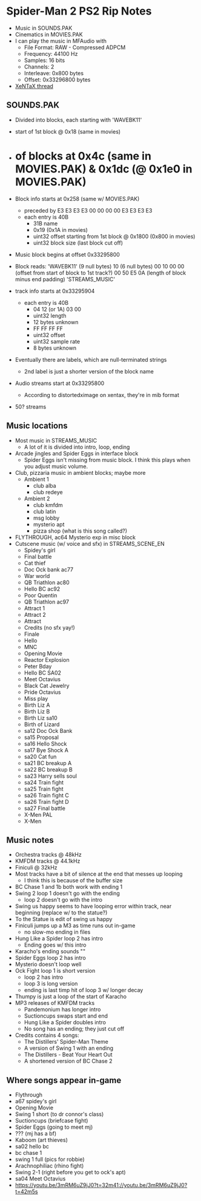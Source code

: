 Spider-Man 2 PS2 Rip Notes
==========================

* Music in SOUNDS.PAK
* Cinematics in MOVIES.PAK
* I can play the music in MFAudio with
    * File Format: RAW - Compressed ADPCM
    * Frequency: 44100 Hz
    * Samples: 16 bits
    * Channels: 2
    * Interleave: 0x800 bytes
    * Offset: 0x33296800 bytes
* [XeNTaX thread](forum.xentax.com/viewtopic.php?f=17&t=7258)

SOUNDS.PAK
----------
* Divided into blocks, each starting with 'WAVEBK11'
* start of 1st block @ 0x18 (same in movies)
* # of blocks at 0x4c (same in MOVIES.PAK) & 0x1dc (@ 0x1e0 in MOVIES.PAK)
* Block info starts at 0x258 (same w/ MOVIES.PAK)
    * preceded by E3 E3 E3 E3 00 00 00 00 E3 E3 E3 E3 
    * each entry is 40B
        * 31B name
        * 0x19 (0x1A in movies)
        * uint32 offset starting from 1st block @ 0x1800 (0x800 in movies)
        * uint32 block size (last block cut off)

* Music block begins at offset 0x33295800
* Block reads:
    'WAVEBK11'
    (9 null bytes) 10 (6 null bytes)
    00 10 00 00 (offset from start of block to 1st track?)
    00 50 E5 0A (length of block minus end padding)
    'STREAMS_MUSIC'
* track info starts at 0x33295904
    * each entry is 40B
        * 04 12 (or 1A) 03 00
        * uint32 length
        * 12 bytes unknown
        * FF FF FF FF
        * uint32 offset
        * uint32 sample rate
        * 8 bytes unknown
* Eventually there are labels, which are null-terminated strings
    * 2nd label is just a shorter version of the block name
* Audio streams start at 0x33295800
    * According to distortedximage on xentax, they're in mib format
* 50? streams

Music locations
---------------
* Most music in STREAMS_MUSIC
    * A lot of it is divided into intro, loop, ending
* Arcade jingles and Spider Eggs in interface block
    * Spider Eggs isn't missing from music block. I think this plays when you adjust music volume.
* Club, pizzaria music in ambient blocks; maybe more
    * Ambient 1
        * club alba
        * club redeye
    * Ambient 2
        * club kmfdm
        * club latin
        * msg lobby
        * mysterio apt
        * pizza shop (what is this song called?)
* FLYTHROUGH, ac64 Mysterio exp in misc block
* Cutscene music (w/ voice and sfx) in STREAMS_SCENE_EN
    * Spidey's girl
    * Final battle
    * Cat thief
    * Doc Ock bank ac77
    * War world
    * QB Triathlon ac80
    * Hello BC ac92
    * Poor Quentin
    * QB Triathlon ac97
    * Attract 1
    * Attract 2
    * Attract
    * Credits (no sfx yay!)
    * Finale
    * Hello
    * MNC
    * Opening Movie
    * Reactor Explosion
    * Peter Bday
    * Hello BC SA02
    * Meet Octavius
    * Black Cat Jewelry
    * Pride Octavius
    * Miss play
    * Birth Liz A
    * Birth Liz B
    * Birth Liz sa10
    * Birth of Lizard
    * sa12 Doc Ock Bank
    * sa15 Proposal
    * sa16 Hello Shock
    * sa17 Bye Shock A
    * sa20 Cat fun
    * sa21 BC breakup A
    * sa22 BC breakup B
    * sa23 Harry sells soul
    * sa24 Train fight
    * sa25 Train fight
    * sa26 Train fight C
    * sa26 Train fight D
    * sa27 Final battle
    * X-Men PAL
    * X-Men

Music notes
-----------
* Orchestra tracks @ 48kHz
* KMFDM tracks @ 44.1kHz
* Finiculi @ 32kHz
* Most tracks have a bit of silence at the end that messes up looping
    * I think this is because of the buffer size
* BC Chase 1 and 1b both work with ending 1
* Swing 2 loop 1 doesn't go with the ending
    * loop 2 doesn't go with the intro
* Swing us happy seems to have looping error within track, near beginning (replace w/ to the statue?)
* To the Statue is edit of swing us happy
* Finiculi jumps up a M3 as time runs out in-game
    * no slow-mo ending in files
* Hung Like a Spider loop 2 has intro
    * Ending goes w/ this intro
* Karacho's ending sounds ""
* Spider Eggs loop 2 has intro
* Mysterio doesn't loop well
* Ock Fight loop 1 is short version
    * loop 2 has intro
    * loop 3 is long version
    * ending is last timp hit of loop 3 w/ longer decay
* Thumpy is just a loop of the start of Karacho
* MP3 releases of KMFDM tracks
    * Pandemonium has longer intro
    * Suctioncups swaps start and end
    * Hung Like a Spider doubles intro
    * No song has an ending; they just cut off
* Credits contains 4 songs:
   * The Distillers' Spider-Man Theme
   * A version of Swing 1 with an ending
   * The Distillers - Beat Your Heart Out
   * A shortened version of BC Chase 2

Where songs appear in-game
--------------------------
* Flythrough
* a67 spidey's girl
* Opening Movie
* Swing 1 short (to dr connor's class)
* Suctioncups (briefcase fight)
* Spider Eggs (going to meet mj)
* ??? (mj has a bf)
* Kaboom (art thieves)
* sa02 hello bc
* bc chase 1
* swing 1 full (pics for robbie)
* Arachnophiliac (rhino fight)
* Swing 2-1 (right before you get to ock's apt)
* sa04 Meet Octavius
* https://youtu.be/3mRM6uZ9jJ0?t=32m41://youtu.be/3mRM6uZ9jJ0?t=42m5s
